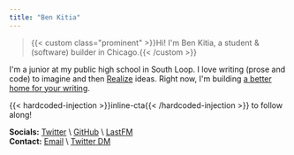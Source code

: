 ```yaml
---
title: "Ben Kitia"
---
```


> {{< custom class="prominent" >}}Hi! I'm Ben Kitia, a student & (software) builder in Chicago.{{< /custom >}}

I'm a junior at my public high school in South Loop. I love writing (prose and code) to imagine and then [Realize](/Realize.pdf) ideas. Right now, I'm building [a better home for your writing](https://pubnent.com).

{{< hardcoded-injection >}}inline-cta{{< /hardcoded-injection >}} to follow along!

**Socials:** [Twitter](https://twitter.com/benkitia) \ [GitHub](https://github.com/benkitia) \ [LastFM](https://last.fm/benkitia)  
**Contact:** [Email](https://url.kitia.net/email) \ [Twitter DM](https://twitter.com/messages/compose?recipient_id=1188270454303277056)
